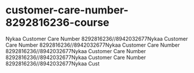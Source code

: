 # customer-care-number-8292816236-course
Nykaa Customer Care Number 8292816236//8942032677Nykaa Customer Care Number 8292816236//8942032677Nykaa Customer Care Number 8292816236//8942032677Nykaa Customer Care Number 8292816236//8942032677Nykaa Customer Care Number 8292816236//8942032677Nykaa Cust
